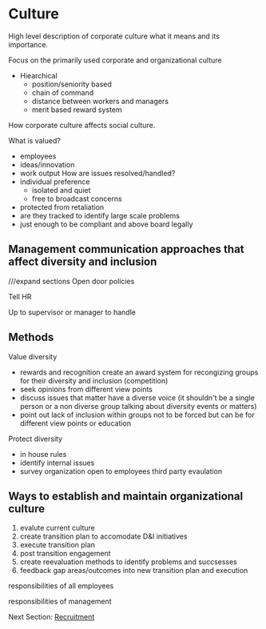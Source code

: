 # Culture

High level description of corporate culture what it means and its importance.

Focus on the primarily used corporate and organizational culture
- Hiearchical
  - position/seniority based
  - chain of command
  - distance between workers and managers
  - merit based reward system

How corporate culture affects social culture.

What is valued?
  - employees
  - ideas/innovation
  - work output
How are issues resolved/handled?
  - individual preference
    - isolated and quiet
    - free to broadcast concerns
  - protected from retaliation
  - are they tracked to identify large scale problems
  - just enough to be compliant and above board legally

## Management communication approaches that affect diversity and inclusion
///expand sections
Open door policies

Tell HR

Up to supervisor or manager to handle

## Methods

Value diversity 
- rewards and recognition
  create an award system for recongizing groups for their diversity and inclusion (competition)
- seek opinions from different view points
- discuss issues that matter
  have a diverse voice (it shouldn't be a single person or a non diverse group talking about diversity events or matters)
- point out lack of inclusion within groups
  not to be forced but can be for different view points or education

Protect diversity
- in house rules
- identify internal issues
- survey organization
  open to employees
  third party evaulation

## Ways to establish and maintain organizational culture

1. evalute current culture
2. create transition plan to accomodate D&I initiatives
3. execute transition plan
4. post transition engagement
5. create reevaluation methods to identify problems and succsesses
6. feedback gap areas/outcomes into new transition plan and execution

responsibilities of all employees

responsibilities of management

Next Section:
[Recruitment](https://github.com/killumslow/Open-Social-Diversity-Initiative/blob/release/content/recruitment.md)
